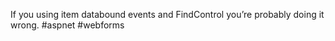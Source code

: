 <!--
id: 195392309
link: http://kevinisom.info/post/195392309/if-you-using-item-databound-events-and-findcontrol
slug: if-you-using-item-databound-events-and-findcontrol
date: Thu Sep 24 2009 12:53:41 GMT+1200 (NZST)
raw: {"blog_name":"kevinisom","id":195392309,"post_url":"http://kevinisom.info/post/195392309/if-you-using-item-databound-events-and-findcontrol","slug":"if-you-using-item-databound-events-and-findcontrol","type":"text","date":"2009-09-24 00:53:41 GMT","timestamp":1253753621,"state":"published","format":"html","reblog_key":"CORTo7VI","tags":[],"short_url":"http://tmblr.co/Zw68YyBfNCr","highlighted":[],"feed_item":"http://twitter.com/kev_nz/statuses/4328029492","from_feed_id":"650289","note_count":0,"title":null,"body":"<p>If you using item databound events and FindControl you&#8217;re probably doing it wrong. #aspnet #webforms</p>"}
publish: 2009-09-024
tags: 
title: null
-->


If you using item databound events and FindControl you’re probably doing
it wrong. \#aspnet \#webforms


